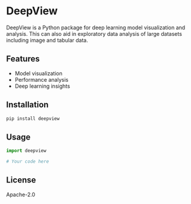 # DeepView

DeepView is a Python package for deep learning model visualization and analysis. This can also aid in exploratory data analysis of large datasets including image and tabular data.

## Features

- Model visualization
- Performance analysis
- Deep learning insights

## Installation

```bash
pip install deepview
```

## Usage

```python
import deepview

# Your code here
```

## License

Apache-2.0
